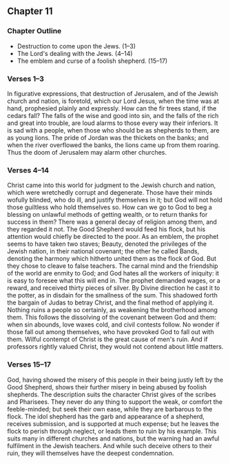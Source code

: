 ## Chapter 11

### Chapter Outline

- Destruction to come upon the Jews. (1–3)
- The Lord's dealing with the Jews. (4–14)
- The emblem and curse of a foolish shepherd. (15–17)

### Verses 1–3

In figurative expressions, that destruction of Jerusalem, and of the Jewish church and nation, is foretold, which our Lord Jesus, when the time was at hand, prophesied plainly and expressly. How can the fir trees stand, if the cedars fall? The falls of the wise and good into sin, and the falls of the rich and great into trouble, are loud alarms to those every way their inferiors. It is sad with a people, when those who should be as shepherds to them, are as young lions. The pride of Jordan was the thickets on the banks; and when the river overflowed the banks, the lions came up from them roaring. Thus the doom of Jerusalem may alarm other churches.

### Verses 4–14

Christ came into this world for judgment to the Jewish church and nation, which were wretchedly corrupt and degenerate. Those have their minds wofully blinded, who do ill, and justify themselves in it; but God will not hold those guiltless who hold themselves so. How can we go to God to beg a blessing on unlawful methods of getting wealth, or to return thanks for success in them? There was a general decay of religion among them, and they regarded it not. The Good Shepherd would feed his flock, but his attention would chiefly be directed to the poor. As an emblem, the prophet seems to have taken two staves; Beauty, denoted the privileges of the Jewish nation, in their national covenant; the other he called Bands, denoting the harmony which hitherto united them as the flock of God. But they chose to cleave to false teachers. The carnal mind and the friendship of the world are enmity to God; and God hates all the workers of iniquity: it is easy to foresee what this will end in. The prophet demanded wages, or a reward, and received thirty pieces of silver. By Divine direction he cast it to the potter, as in disdain for the smallness of the sum. This shadowed forth the bargain of Judas to betray Christ, and the final method of applying it. Nothing ruins a people so certainly, as weakening the brotherhood among them. This follows the dissolving of the covenant between God and them: when sin abounds, love waxes cold, and civil contests follow. No wonder if those fall out among themselves, who have provoked God to fall out with them. Wilful contempt of Christ is the great cause of men's ruin. And if professors rightly valued Christ, they would not contend about little matters.

### Verses 15–17

God, having showed the misery of this people in their being justly left by the Good Shepherd, shows their further misery in being abused by foolish shepherds. The description suits the character Christ gives of the scribes and Pharisees. They never do any thing to support the weak, or comfort the feeble-minded; but seek their own ease, while they are barbarous to the flock. The idol shepherd has the garb and appearance of a shepherd, receives submission, and is supported at much expense; but he leaves the flock to perish through neglect, or leads them to ruin by his example. This suits many in different churches and nations, but the warning had an awful fulfilment in the Jewish teachers. And while such deceive others to their ruin, they will themselves have the deepest condemnation.

